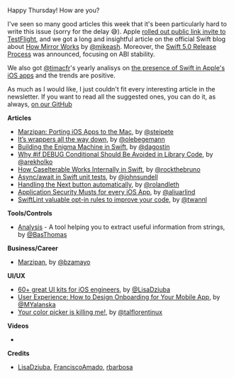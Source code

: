 Happy Thursday! How are you?

I've seen so many good articles this week that it's been particularly hard to write this issue (sorry for the delay 😅). Apple [rolled out public link invite to TestFlight](https://9to5mac.com/2018/09/26/testflight-public-links/), and we got a long and insightful article on the official Swift blog about [How Mirror Works](https://swift.org/blog/how-mirror-works/) by [@mikeash](https://twitter.com/mikeash/). Moreover, the [Swift 5.0 Release Process](https://swift.org/blog/5-0-release-process/) was announced, focusing on ABI stability.

We also got [@timacfr](https://twitter.com/timacfr)'s yearly analisys on [the presence of Swift in Apple's iOS apps](https://blog.timac.org/2018/0924-state-of-swift-ios12/) and the trends are positive.

As much as I would like, I just couldn't fit every interesting article in the newsletter. If you want to read all the suggested ones, you can do it, as always, [on our GitHub](https://github.com/iOS-Goodies/iOS-Goodies/blob/master/Issues/Week249.md)

**Articles**

* [Marzipan: Porting iOS Apps to the Mac](https://pspdfkit.com/blog/2018/porting-ios-apps-to-mac-marzipan-iosmac-uikit-appkit/), by [@steipete](https://twitter.com/steipete)
* [It’s wrappers all the way down](https://oleb.net/2018/lastindex-reversed/), by [@olebegemann](https://twitter.com/olebegemann)
* [Building the Enigma Machine in Swift](https://agostini.tech/2018/09/23/building-the-enigma-machine-in-swift/), by [@dagostin](https://twitter.com/dagostin)
* [Why #if DEBUG Conditional Should Be Avoided in Library Code](http://holko.pl/2018/09/24/compilation-directives-in-libraries/), by [@arekholko](https://twitter.com/arekholko)
* [How CaseIterable Works Internally in Swift](https://swiftrocks.com/how-caseiterable-works-internally-in-swift.html), by [@rockthebruno](https://twitter.com/rockthebruno)
* [Async/await in Swift unit tests](https://www.swiftbysundell.com/posts/asyncawait-in-swift-unit-tests), by [@johnsundell](https://twitter.com/johnsundell)
* [Handling the Next button automatically](https://rolandleth.com/handling-the-next-button-automatically), by [@rolandleth](https://twitter.com/rolandleth)
* [Application Security Musts for every iOS App](https://medium.com/swift2go/application-security-musts-for-every-ios-app-dabf095b9c4f), by [@aliuarlind](https://twitter.com/aliuarlind)
* [SwiftLint valuable opt-in rules to improve your code](https://www.avanderlee.com/optimization/swiftlint-optin-rules/), by [@twannl](https://www.twitter.com/twannl)

**Tools/Controls**

* [Analysis](https://github.com/BasThomas/Analysis) - A tool helping you to extract useful information from strings, by [@BasThomas](https://twitter.com/BasThomas)

**Business/Career**

* [Marzipan](http://benjaminmayo.co.uk/marzipan), by [@bzamayo](http://twitter.com/bzamayo)

**UI/UX**

* [60+ great UI kits for iOS engineers](https://flawlessapp.io/blog/60-great-ui-kits-for-ios-engineers/), by [@LisaDziuba](https://twitter.com/LisaDziuba)
* [User Experience: How to Design Onboarding for Your Mobile App](https://icons8.com/articles/ux-design-onboarding-mobile-app/), by [@MYalanska](https://twitter.com/MYalanska)
* [Your color picker is killing me!](https://uxplanet.org/your-color-picker-is-killing-me-a4cd485ac66f), by [@talflorentinux](https://twitter.com/talflorentinux)

**Videos**

* 

**Credits**

* [LisaDziuba](https://github.com/LisaDziuba), [FranciscoAmado](https://github.com/FranciscoAmado), [rbarbosa](https://github.com/rbarbosa)
